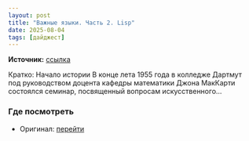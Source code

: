 ```yaml
---
layout: post
title: "Важные языки. Часть 2. Lisp"
date: 2025-08-04
tags: [дайджест]
---
```


**Источник:** [ссылка](https://habr.com/ru/articles/934030/?utm_source=habrahabr&utm_medium=rss&utm_campaign=934030)

Кратко: Начало истории В конце лета 1955 года в колледже Дартмут под руководством доцента кафедры математики Джона МакКарти состоялся семинар, посвященный вопросам искусственного...

### Где посмотреть
- Оригинал: [перейти]({link})
